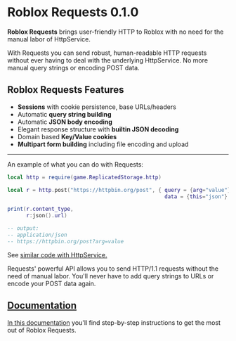 
# Roblox Requests 0.1.0

**Roblox Requests** brings user-friendly HTTP to Roblox with no need for the manual labor of HttpService.

With Requests you can send robust, human-readable HTTP requests without ever having to deal with the underlying HttpService.
No more manual query strings or encoding POST data.

## Roblox Requests Features

- **Sessions** with cookie persistence, base URLs/headers
- Automatic **query string building**
- Automatic **JSON body encoding**
- Elegant response structure with **builtin JSON decoding**
- Domain based **Key/Value cookies**
- **Multipart form building** including file encoding and upload

---

An example of what you can do with Requests:

```lua
local http = require(game.ReplicatedStorage.http)

local r = http.post("https://httpbin.org/post", { query = {arg="value"},
	                                              data = {this="json"}  })

print(r.content_type,
	  r:json().url)

-- output:
-- application/json
-- https://httpbin.org/post?arg=value
```

See [similar code with HttpService.](https://gist.github.com/jpatrickdill/8fe2a82c47c1bdf679eb1a1c5f07d7a0)

Requests' powerful API allows you to send HTTP/1.1 requests without the need of manual labor. You'll never
have to add query strings to URLs or encode your POST data again.


## [Documentation](https://jpatrickdill.github.io/roblox-requests/)

[In this documentation](https://jpatrickdill.github.io/roblox-requests/) you'll find step-by-step instructions to get the most out of Roblox Requests.
